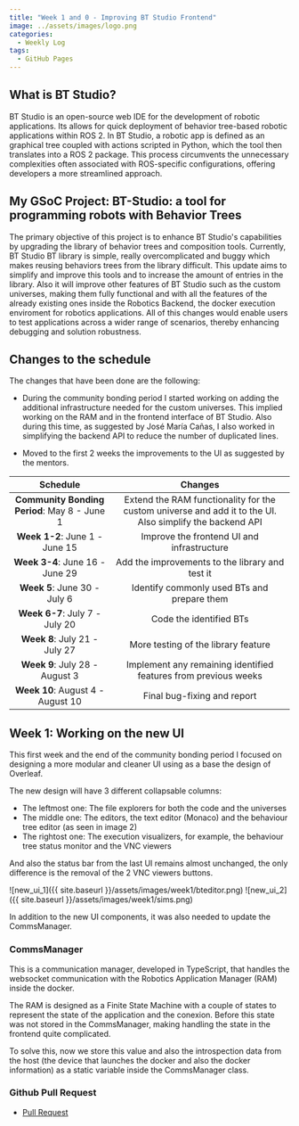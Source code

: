 ```yaml
---
title: "Week 1 and 0 - Improving BT Studio Frontend"  
image: ../assets/images/logo.png  
categories:
  - Weekly Log  
tags:
  - GitHub Pages  
---
```


## What is BT Studio?

BT Studio is an open-source web IDE for the development of robotic applications. Its allows for quick deployment of behavior tree-based robotic applications within ROS 2. In BT Studio, a robotic app is defined as an graphical tree coupled with actions scripted in Python, which the tool then translates into a ROS 2 package. This process circumvents the unnecessary complexities often associated with ROS-specific configurations, offering developers a more streamlined approach.

## My GSoC Project: BT-Studio: a tool for programming robots with Behavior Trees

The primary objective of this project is to enhance BT Studio's capabilities by upgrading the library of behavior trees and composition tools. Currently, BT Studio BT library is simple, really overcomplicated and buggy which makes reusing behaviors trees from the library difficult. This update aims to simplify and improve this tools and to increase the amount of entries in the library. Also it will improve other features of BT Studio such as the custom universes, making them fully functional and with all the features of the already existing ones inside the Robotics Backend, the docker execution enviroment for robotics applications. All of this changes would enable users to test applications across a wider range of scenarios, thereby enhancing debugging and solution robustness.

## Changes to the schedule

The changes that have been done are the following:

* During the community bonding period I started working on adding the additional infrastructure needed for the custom universes. This implied working on the RAM and in the frontend interface of BT Studio. Also during this time, as suggested by José María Cañas, I also worked in simplifying the backend API to reduce the number of duplicated lines.

* Moved to the first 2 weeks the improvements to the UI as suggested by the mentors.

| Schedule         | Changes          |
| :--------------: | :--------------: |
| **Community Bonding Period**: May 8 - June 1 | Extend the RAM functionality for the custom universe and add it to the UI. Also simplify the backend API |
| **Week 1-2**: June 1 - June 15               | Improve the frontend UI and infrastructure |
| **Week 3-4**: June 16 - June 29              | Add the improvements to the library and test it|
| **Week 5**: June 30 - July 6                 | Identify commonly used BTs and prepare them |
| **Week 6-7**: July 7 - July 20               | Code the identified BTs |
| **Week 8**: July 21 - July 27                | More testing of the library feature |
| **Week 9**: July 28 - August 3               | Implement any remaining identified features from previous weeks |
| **Week 10**: August 4 - August 10            | Final bug-fixing and report |

## Week 1: Working on the new UI

This first week and the end of the community bonding period I focused on designing a more modular and cleaner UI using as a base the design of Overleaf.

The new design will have 3 different collapsable columns:

* The leftmost one: The file explorers for both the code and the universes
* The middle one: The editors, the text editor (Monaco) and the behaviour tree editor (as seen in image 2)
* The rightost one: The execution visualizers, for example, the behaviour tree status monitor and the VNC viewers

And also the status bar from the last UI remains almost unchanged, the only difference is the removal of the 2 VNC viewers buttons.

![new_ui_1]({{ site.baseurl }}/assets/images/week1/bteditor.png)
![new_ui_2]({{ site.baseurl }}/assets/images/week1/sims.png)

In addition to the new UI components, it was also needed to update the CommsManager.

### CommsManager

This is a communication manager, developed in TypeScript, that handles the websocket communication with the Robotics Application Manager (RAM) inside the docker.

The RAM is designed as a Finite State Machine with a couple of states to represent the state of the application and the conexion. Before this state was not stored in the CommsManager, making handling the state in the frontend quite complicated.

To solve this, now we store this value and also the introspection data from the host (the device that launches the docker and also the docker information) as a static variable inside the CommsManager class.

### Github Pull Request

* [Pull Request](https://github.com/JdeRobot/bt-studio/pull/308)
